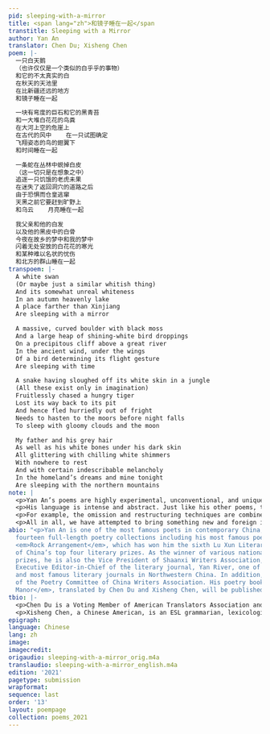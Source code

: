 ```yaml
---
pid: sleeping-with-a-mirror
title: <span lang="zh">和镜子睡在一起</span
transtitle: Sleeping with a Mirror
author: Yan An
translator: Chen Du; Xisheng Chen
poem: |-
  一只白天鹅
  （也许仅仅是一个类似的白乎乎的事物）
  和它的不太真实的白
  在秋天的天池里
  在比新疆还远的地方
  和镜子睡在一起

  一块有弯度的巨石和它的黑青苔
  和一大堆白花花的鸟粪
  在大河上空的危崖上
  在古代的风中    在一只试图确定
  飞翔姿态的鸟的翅翼下
  和时间睡在一起

  一条蛇在丛林中蜕掉白皮
  （这一切只是在想象之中）
  追逐一只饥饿的老虎未果
  在迷失了返回洞穴的道路之后
  由于恐惧而仓皇逃窜
  天黑之前它要赶到旷野上
  和乌云    月亮睡在一起

  我父亲和他的白发
  以及他的黑皮中的白骨
  今夜在故乡的梦中和我的梦中
  闪着无处安放的白花花的寒光
  和某种难以名状的忧伤
  和北方的群山睡在一起
transpoem: |-
  A white swan
  (Or maybe just a similar whitish thing)
  And its somewhat unreal whiteness
  In an autumn heavenly lake
  A place farther than Xinjiang
  Are sleeping with a mirror

  A massive, curved boulder with black moss
  And a large heap of shining-white bird droppings
  On a precipitous cliff above a great river
  In the ancient wind, under the wings
  Of a bird determining its flight gesture
  Are sleeping with time

  A snake having sloughed off its white skin in a jungle
  (All these exist only in imagination)
  Fruitlessly chased a hungry tiger
  Lost its way back to its pit
  And hence fled hurriedly out of fright
  Needs to hasten to the moors before night falls
  To sleep with gloomy clouds and the moon

  My father and his grey hair
  As well as his white bones under his dark skin
  All glittering with chilling white shimmers
  With nowhere to rest
  And with certain indescribable melancholy
  In the homeland’s dreams and mine tonight
  Are sleeping with the northern mountains
note: |
  <p>Yan An’s poems are highly experimental, unconventional, and unique according to the standards and traditions of Chinese culture, considering their aesthetic value, contents, philosophical denotations and meanings. As a pioneer in modern Westernized Chinese poetry, Yan An has completely transformed Chinese readers’ concepts and understanding of poetry through his unique views about the universe, life, society, and people. His way of thinking is unusual and unconventional. His poems do not contain any of the Chinese elements traditionally and commonly depicted by other Chinese poets and even if they do, they are addressed from unique perspectives. Therefore, they can transcend the boundaries between nations and cultures, reaching for a wider audience across the world. In each of his poems, behind his boundless imagination, there lies a story and Yan An’s sentiments and understandings of life, people, society, and the universe.</p>
  <p>His language is intense and abstract. Just like his other poems, these poems are rich in imagery and literary devices, such as metaphor, personification, and parallelism. These literary devices have well served their purpose in the Chinese versions. Nevertheless, in their English versions, some transcreation techniques have to be exploited to retain the same or similar effect.</p>
  <p>For example, the omission and restructuring techniques are combined together in translating the first two lines of the first stanza of the poem “Onlooker.” In particular, “his” is omitted, “wearing a broad-brimmed straw hat” is restructured from the first line to the second line, and “the suspicious odyssey” is restructured from the second line to the third line. Also, the spaces are switched to English conventions to make the translation more elegant. In order to delete some of the spaces, conjunctions are used as in the case of “and” and “who” in the first and second line of the second stanza, respectively.</p>
  <p>All in all, we have attempted to bring something new and foreign into English to enrich it, by helping English poets and readers unleash their creativity, imagination, inspiration, and by bridging or integrating American and Chinese culture and ways of thinking. Also, we have endeavored to create some novel transcreation techniques to help with any future translation of Yan An’s poems.</p>
abio: "<p>Yan An is one of the most famous poets in contemporary China, author of
  fourteen full-length poetry collections including his most famous poetry collection
  <em>Rock Arrangement</em>, which has won him the sixth Lu Xun Literary Prize, one
  of China’s top four literary prizes. As the winner of various national awards and
  prizes, he is also the Vice President of Shaanxi Writers Association, the head and
  Executive Editor-in-Chief of the literary journal, Yan River, one of the oldest
  and most famous literary journals in Northwestern China. In addition, he is a member
  of the Poetry Committee of China Writers Association. His poetry book <em>A Naturalist’s
  Manor</em>, translated by Chen Du and Xisheng Chen, will be published by Chax Press.</p>"
tbio: |-
  <p>Chen Du is a Voting Member of American Translators Association and a member of the Translators Association of China with a Master’s Degree in Biophysics from Roswell Park Cancer Institute, the State University of New York at Buffalo and a Master’s Degree in Radio Physics from the Chinese Academy of Sciences. She revised more than eight chapters of the Chinese translation of the biography of Helen Snow, <em>Helen Foster Snow – An American Woman in Revolutionary China</em>. In the United States, her translations have appeared in <em>Columbia Journal</em>, <em>Lunch Ticket</em>, <em>Pilgrimage</em>, the <em>Los Angeles Review</em>, and elsewhere. Three poems co-translated by her and Xisheng Chen were finalists in the Gabo Prize for Literature in Translation and Multilingual Texts in 2020. She is also the author of the book <em>Successful Personal Statements</em>. Find her online at ofsea.com.</p>
  <p>Xisheng Chen, a Chinese American, is an ESL grammarian, lexicologist, linguist, translator and educator. His educational background includes: a BA and an MA from Fudan University, Shanghai, China, and a Mandarin Healthcare Interpreter Certificate from the City College of San Francisco. His working history includes: translator for Shanghai TV Station, Evening English News; Lecturer at Jiangnan University, Wuxi, China; Adjunct Professor at the Departments of English and Social Sciences of Trine University (formerly Tri-State University), Angola, Indiana; notary public; and contract high-tech translator for Futurewei Technologies, Inc. in Santa Clara, California. As a translator for over three decades, he has published a lot of translations in various fields in newspapers and journals in China and abroad. Three poems co-translated by him and Chen Du were finalists in the Gabo Prize for Literature in Translation and Multilingual Texts in 2020.</p>
epigraph: 
language: Chinese
lang: zh
image: 
imagecredit: 
origaudio: sleeping-with-a-mirror_orig.m4a
translaudio: sleeping-with-a-mirror_english.m4a
edition: '2021'
pagetype: submission
wrapformat: 
sequence: last
order: '13'
layout: poempage
collection: poems_2021
---
```

